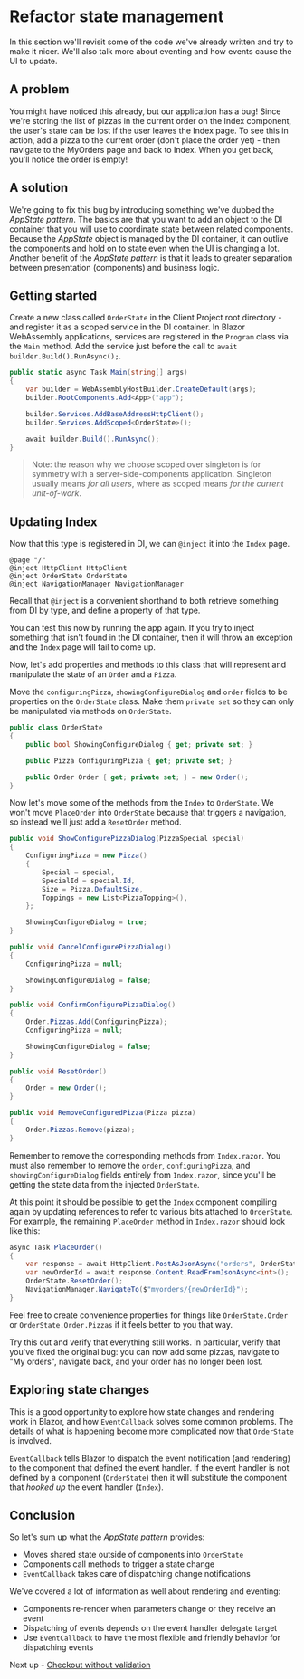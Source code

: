 # Refactor state management

In this section we'll revisit some of the code we've already written and try to make it nicer. We'll also talk more about eventing and how events cause the UI to update.

## A problem

You might have noticed this already, but our application has a bug! Since we're storing the list of pizzas in the current order on the Index component, the user's state can be lost if the user leaves the Index page. To see this in action, add a pizza to the current order (don't place the order yet) - then navigate to the MyOrders page and back to Index. When you get back, you'll notice the order is empty!

## A solution

We're going to fix this bug by introducing something we've dubbed the *AppState pattern*. The basics are that you want to add an object to the DI container that you will use to coordinate state between related components. Because the *AppState* object is managed by the DI container, it can outlive the components and hold on to state even when the UI is changing a lot. Another benefit of the *AppState pattern* is that it leads to greater separation between presentation (components) and business logic. 

## Getting started

Create a new class called `OrderState` in the Client Project root directory - and register it as a scoped service in the DI container. In Blazor WebAssembly applications, services are registered in the `Program` class via the `Main` method. Add the service just before the call to `await builder.Build().RunAsync();`.

```csharp
public static async Task Main(string[] args)
{
    var builder = WebAssemblyHostBuilder.CreateDefault(args);
    builder.RootComponents.Add<App>("app");

    builder.Services.AddBaseAddressHttpClient();
    builder.Services.AddScoped<OrderState>();

    await builder.Build().RunAsync();
}
```

> Note: the reason why we choose scoped over singleton is for symmetry with a server-side-components application. Singleton usually means *for all users*, where as scoped means *for the current unit-of-work*.

## Updating Index

Now that this type is registered in DI, we can `@inject` it into the `Index` page.

```razor
@page "/"
@inject HttpClient HttpClient
@inject OrderState OrderState
@inject NavigationManager NavigationManager
```

Recall that `@inject` is a convenient shorthand to both retrieve something from DI by type, and define a property of that type.

You can test this now by running the app again. If you try to inject something that isn't found in the DI container, then it will throw an exception and the `Index` page will fail to come up.

Now, let's add properties and methods to this class that will represent and manipulate the state of an `Order` and a `Pizza`.

Move the `configuringPizza`, `showingConfigureDialog` and `order` fields to be properties on the `OrderState` class. Make them `private set` so they can only be manipulated via methods on `OrderState`.

```csharp
public class OrderState
{
    public bool ShowingConfigureDialog { get; private set; }

    public Pizza ConfiguringPizza { get; private set; }

    public Order Order { get; private set; } = new Order();
}
```

Now let's move some of the methods from the `Index` to `OrderState`. We won't move `PlaceOrder` into `OrderState` because that triggers a navigation, so instead we'll just add a `ResetOrder` method.

```csharp
public void ShowConfigurePizzaDialog(PizzaSpecial special)
{
    ConfiguringPizza = new Pizza()
    {
        Special = special,
        SpecialId = special.Id,
        Size = Pizza.DefaultSize,
        Toppings = new List<PizzaTopping>(),
    };

    ShowingConfigureDialog = true;
}

public void CancelConfigurePizzaDialog()
{
    ConfiguringPizza = null;

    ShowingConfigureDialog = false;
}

public void ConfirmConfigurePizzaDialog()
{
    Order.Pizzas.Add(ConfiguringPizza);
    ConfiguringPizza = null;

    ShowingConfigureDialog = false;
}

public void ResetOrder()
{
    Order = new Order();
}

public void RemoveConfiguredPizza(Pizza pizza)
{
    Order.Pizzas.Remove(pizza);
}
```

Remember to remove the corresponding methods from `Index.razor`. You must also remember to remove the `order`, `configuringPizza`, and `showingConfigureDialog` fields entirely from `Index.razor`, since you'll be getting the state data from the injected `OrderState`.

At this point it should be possible to get the `Index` component compiling again by updating references to refer to various bits attached to `OrderState`. For example, the remaining `PlaceOrder` method in `Index.razor` should look like this:

```csharp
async Task PlaceOrder()
{
    var response = await HttpClient.PostAsJsonAsync("orders", OrderState.Order);
    var newOrderId = await response.Content.ReadFromJsonAsync<int>();
    OrderState.ResetOrder();
    NavigationManager.NavigateTo($"myorders/{newOrderId}");
}
```

Feel free to create convenience properties for things like `OrderState.Order` or `OrderState.Order.Pizzas` if it feels better to you that way.

Try this out and verify that everything still works. In particular, verify that you've fixed the original bug: you can now add some pizzas, navigate to "My orders", navigate back, and your order has no longer been lost.

## Exploring state changes

This is a good opportunity to explore how state changes and rendering work in Blazor, and how `EventCallback` solves some common problems. The details of what is happening become more complicated now that `OrderState` is involved.

`EventCallback` tells Blazor to dispatch the event notification (and rendering) to the component that defined the event handler. If the event handler is not defined by a component (`OrderState`) then it will substitute the component that *hooked up* the event handler (`Index`).


## Conclusion

So let's sum up what the *AppState pattern* provides:
- Moves shared state outside of components into `OrderState`
- Components call methods to trigger a state change
- `EventCallback` takes care of dispatching change notifications

We've covered a lot of information as well about rendering and eventing:
- Components re-render when parameters change or they receive an event
- Dispatching of events depends on the event handler delegate target
- Use `EventCallback` to have the most flexible and friendly behavior for dispatching events

Next up - [Checkout without validation](05-checkout-with-validation.md)
